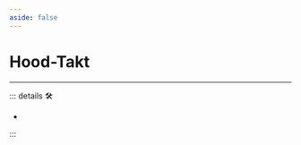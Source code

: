 ```yaml
---
aside: false
---
```

# Hood-Takt

---

<!-- =================================================== -->
<!-- =================================================== -->
<!-- =================================================== -->
<!-- =================================================== -->
<!-- =================================================== -->
::: details 🛠

-

:::
